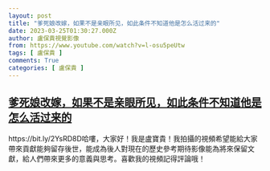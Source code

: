 ```yaml
---
layout: post
title: "爹死娘改嫁，如果不是亲眼所见，如此条件不知道他是怎么活过来的"
date: 2023-03-25T01:30:27.000Z
author: 盧保貴視覺影像
from: https://www.youtube.com/watch?v=l-osu5peUtw
tags: [ 盧保貴 ]
comments: True
categories: [ 盧保貴 ]
---
```

<!--1679707827000-->
[爹死娘改嫁，如果不是亲眼所见，如此条件不知道他是怎么活过来的](https://www.youtube.com/watch?v=l-osu5peUtw)
------

<div>
https://bit.ly/2YsRD8D哈嘍，大家好！我是盧寶貴！我拍攝的視頻希望能給大家帶來貢獻能夠留存後世，能成為後人對現在的歷史參考期待影像能為將來保留文獻，給人們帶來更多的意義與思考。喜歡我的視頻記得評論哦！
</div>
